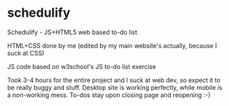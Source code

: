 # schedulify
Schedulify - JS+HTML5 web based to-do list


HTML+CSS done by me (edited by my main website's actually, because I suck at CSS)

JS code based on w3school's JS to-do list exercise

Took 3-4 hours for the entire project and I suck at web dev, so expect it to be really buggy and stuff.
Desktop site is working perfectly, while mobile is a non-working mess.
To-dos stay upon closing page and reopening :-)
